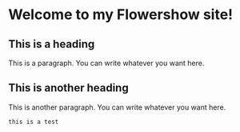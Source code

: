 # Welcome to my Flowershow site!

## This is a heading

This is a paragraph. You can write whatever you want here.

## This is another heading

This is another paragraph. You can write whatever you want here.

```shell
this is a test
```